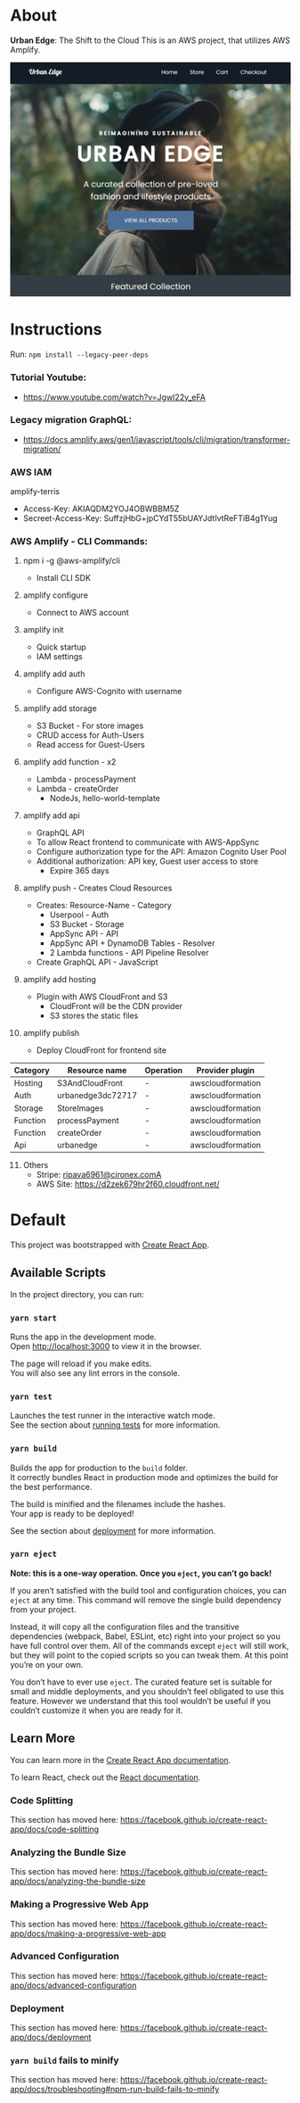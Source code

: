 # About

**Urban Edge**: The Shift to the Cloud
This is an AWS project, that utilizes AWS Amplify.

![alt text](image.png)

# Instructions

Run: `npm install --legacy-peer-deps`

### Tutorial Youtube:

-   https://www.youtube.com/watch?v=JgwI22y_eFA

### Legacy migration GraphQL:

-   https://docs.amplify.aws/gen1/javascript/tools/cli/migration/transformer-migration/

### AWS IAM

amplify-terris

-   Access-Key: AKIAQDM2YOJ4OBWBBM5Z
-   Secreet-Access-Key: SuffzjHbG+jpCYdT55bUAYJdtIvtReFTiB4g1Yug

### AWS Amplify - CLI Commands:

1. npm i -g @aws-amplify/cli

    - Install CLI SDK

2. amplify configure

    - Connect to AWS account

3. amplify init

    - Quick startup
    - IAM settings

4. amplify add auth

    - Configure AWS-Cognito with username

5. amplify add storage

    - S3 Bucket - For store images
    - CRUD access for Auth-Users
    - Read access for Guest-Users

6. amplify add function - x2

    - Lambda - processPayment
    - Lambda - createOrder
        - NodeJs, hello-world-template

7. amplify add api

    - GraphQL API
    - To allow React frontend to communicate with AWS-AppSync
    - Configure authorization type for the API: Amazon Cognito User Pool
    - Additional authorization: API key, Guest user access to store
        - Expire 365 days

8. amplify push - Creates Cloud Resources

    - Creates: Resource-Name - Category
        - Userpool - Auth
        - S3 Bucket - Storage
        - AppSync API - API
        - AppSync API + DynamoDB Tables - Resolver
        - 2 Lambda functions - API Pipeline Resolver
    - Create GraphQL API - JavaScript

9. amplify add hosting

    - Plugin with AWS CloudFront and S3
        - CloudFront will be the CDN provider
        - S3 stores the static files

10. amplify publish
    - Deploy CloudFront for frontend site

| **Category** | **Resource name** | **Operation** | **Provider plugin** |
| ------------ | ----------------- | ------------- | ------------------- |
| Hosting      | S3AndCloudFront   | -             | awscloudformation   |
| Auth         | urbanedge3dc72717 | -             | awscloudformation   |
| Storage      | StoreImages       | -             | awscloudformation   |
| Function     | processPayment    | -             | awscloudformation   |
| Function     | createOrder       | -             | awscloudformation   |
| Api          | urbanedge         | -             | awscloudformation   |

11. Others
    -   Stripe: ripava6961@cironex.comA
    -   AWS Site: https://d2zek679hr2f60.cloudfront.net/

# Default

This project was bootstrapped with [Create React App](https://github.com/facebook/create-react-app).

## Available Scripts

In the project directory, you can run:

### `yarn start`

Runs the app in the development mode.<br />
Open [http://localhost:3000](http://localhost:3000) to view it in the browser.

The page will reload if you make edits.<br />
You will also see any lint errors in the console.

### `yarn test`

Launches the test runner in the interactive watch mode.<br />
See the section about [running tests](https://facebook.github.io/create-react-app/docs/running-tests) for more information.

### `yarn build`

Builds the app for production to the `build` folder.<br />
It correctly bundles React in production mode and optimizes the build for the best performance.

The build is minified and the filenames include the hashes.<br />
Your app is ready to be deployed!

See the section about [deployment](https://facebook.github.io/create-react-app/docs/deployment) for more information.

### `yarn eject`

**Note: this is a one-way operation. Once you `eject`, you can’t go back!**

If you aren’t satisfied with the build tool and configuration choices, you can `eject` at any time. This command will remove the single build dependency from your project.

Instead, it will copy all the configuration files and the transitive dependencies (webpack, Babel, ESLint, etc) right into your project so you have full control over them. All of the commands except `eject` will still work, but they will point to the copied scripts so you can tweak them. At this point you’re on your own.

You don’t have to ever use `eject`. The curated feature set is suitable for small and middle deployments, and you shouldn’t feel obligated to use this feature. However we understand that this tool wouldn’t be useful if you couldn’t customize it when you are ready for it.

## Learn More

You can learn more in the [Create React App documentation](https://facebook.github.io/create-react-app/docs/getting-started).

To learn React, check out the [React documentation](https://reactjs.org/).

### Code Splitting

This section has moved here: https://facebook.github.io/create-react-app/docs/code-splitting

### Analyzing the Bundle Size

This section has moved here: https://facebook.github.io/create-react-app/docs/analyzing-the-bundle-size

### Making a Progressive Web App

This section has moved here: https://facebook.github.io/create-react-app/docs/making-a-progressive-web-app

### Advanced Configuration

This section has moved here: https://facebook.github.io/create-react-app/docs/advanced-configuration

### Deployment

This section has moved here: https://facebook.github.io/create-react-app/docs/deployment

### `yarn build` fails to minify

This section has moved here: https://facebook.github.io/create-react-app/docs/troubleshooting#npm-run-build-fails-to-minify
